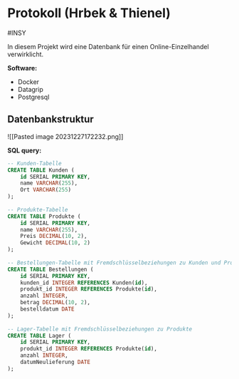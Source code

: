 # Protokoll (Hrbek & Thienel)
#INSY 

In diesem Projekt wird eine Datenbank für einen Online-Einzelhandel verwirklicht.

**Software:**
- Docker
- Datagrip
- Postgresql

## Datenbankstruktur
![[Pasted image 20231227172232.png]]

**SQL query:**
```SQL
-- Kunden-Tabelle  
CREATE TABLE Kunden (  
    id SERIAL PRIMARY KEY,  
    name VARCHAR(255),  
    Ort VARCHAR(255)  
);  
  
-- Produkte-Tabelle  
CREATE TABLE Produkte (  
    id SERIAL PRIMARY KEY,  
    name VARCHAR(255),  
    Preis DECIMAL(10, 2),  
    Gewicht DECIMAL(10, 2)  
);  
  
-- Bestellungen-Tabelle mit Fremdschlüsselbeziehungen zu Kunden und Produkte  
CREATE TABLE Bestellungen (  
    id SERIAL PRIMARY KEY,  
    kunden_id INTEGER REFERENCES Kunden(id),  
    produkt_id INTEGER REFERENCES Produkte(id),  
    anzahl INTEGER,  
    betrag DECIMAL(10, 2),  
    bestelldatum DATE  
);  
  
-- Lager-Tabelle mit Fremdschlüsselbeziehungen zu Produkte  
CREATE TABLE Lager (  
    id SERIAL PRIMARY KEY,  
    produkt_id INTEGER REFERENCES Produkte(id),  
    anzahl INTEGER,  
    datumNeulieferung DATE  
);
```